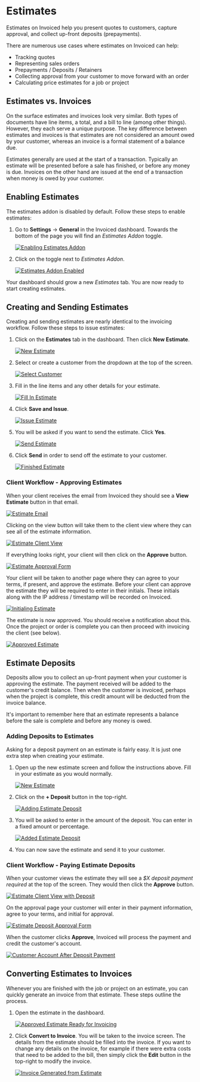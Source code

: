 # Estimates

Estimates on Invoiced help you present quotes to customers, capture approval, and collect up-front deposits (prepayments).

There are numerous use cases where estimates on Invoiced can help:
- Tracking quotes
- Representing sales orders
- Prepayments / Deposits / Retainers
- Collecting approval from your customer to move forward with an order
- Calculating price estimates for a job or project

## Estimates vs. Invoices

On the surface estimates and invoices look very similar. Both types of documents have line items, a total, and a bill to line (among other things). However, they each serve a unique purpose. The key difference between estimates and invoices is that estimates are not considered an amount owed by your customer, whereas an invoice is a formal statement of a balance due.

Estimates generally are used at the start of a transaction. Typically an estimate will be presented before a sale has finished, or before any money is due. Invoices on the other hand are issued at the end of a transaction when money is owed by your customer.

## Enabling Estimates

The estimates addon is disabled by default. Follow these steps to enable estimates:

1. Go to **Settings** &rarr; **General** in the Invoiced dashboard. Towards the bottom of the page you will find an *Estimates Addon* toggle.

   [![Enabling Estimates Addon](/docs/img/addon-settings.png)](/docs/img/addon-settings.png)

2. Click on the toggle next to *Estimates Addon*.

   [![Estimates Addon Enabled](/docs/img/estimates-enabled.png)](/docs/img/estimates-enabled.png)

Your dashboard should grow a new *Estimates* tab. You are now ready to start creating estimates.

## Creating and Sending Estimates

Creating and sending estimates are nearly identical to the invoicing workflow. Follow these steps to issue estimates:

1. Click on the **Estimates** tab in the dashboard. Then click **New Estimate**.

   [![New Estimate](/docs/img/new-estimate-1.png)](/docs/img/new-estimate-1.png)

2. Select or create a customer from the dropdown at the top of the screen.

   [![Select Customer](/docs/img/new-estimate-2.png)](/docs/img/new-estimate-2.png)

3. Fill in the line items and any other details for your estimate.

   [![Fill In Estimate](/docs/img/new-estimate-3.png)](/docs/img/new-estimate-3.png)

4. Click **Save and Issue**.

   [![Issue Estimate](/docs/img/send-estimate-1.png)](/docs/img/send-estimate-1.png)

5. You will be asked if you want to send the estimate. Click **Yes**.

   [![Send Estimate](/docs/img/send-estimate-2.png)](/docs/img/send-estimate-2.png)

6. Click **Send** in order to send off the estimate to your customer.

   [![Finished Estimate](/docs/img/issued-estimate.png)](/docs/img/issued-estimate.png)

### Client Workflow - Approving Estimates

When your client receives the email from Invoiced they should see a **View Estimate** button in that email.

[![Estimate Email](/docs/img/estimate-email.png)](/docs/img/estimate-email.png)

Clicking on the view button will take them to the client view where they can see all of the estimate information.

[![Estimate Client View](/docs/img/estimate-client-view.png)](/docs/img/estimate-client-view.png)

If everything looks right, your client will then click on the **Approve** button.

[![Estimate Approval Form](/docs/img/estimate-approval-form.png)](/docs/img/estimate-approval-form.png)

Your client will be taken to another page where they can agree to your terms, if present, and approve the estimate. Before your client can approve the estimate they will be required to enter in their initials. These initials along with the IP address / timestamp will be recorded on Invoiced.

[![Initialing Estimate](/docs/img/approving-estimate.png)](/docs/img/approving-estimate.png)

The estimate is now approved. You should receive a notification about this. Once the project or order is complete you can then proceed with invoicing the client (see below).

[![Approved Estimate](/docs/img/approved-estimate.png)](/docs/img/approved-estimate.png)

## Estimate Deposits

Deposits allow you to collect an up-front payment when your customer is approving the estimate. The payment received will be added to the customer's credit balance. Then when the customer is invoiced, perhaps when the project is complete, this credit amount will be deducted from the invoice balance.

It's important to remember here that an estimate represents a balance before the sale is complete and before any money is owed.

### Adding Deposits to Estimates

Asking for a deposit payment on an estimate is fairly easy. It is just one extra step when creating your estimate.

1. Open up the new estimate screen and follow the instructions above. Fill in your estimate as you would normally.

   [![New Estimate](/docs/img/estimate-deposit-1.png)](/docs/img/estimate-deposit-1.png)

2. Click on the **+ Deposit** button in the top-right.

   [![Adding Estimate Deposit](/docs/img/estimate-deposit-2.png)](/docs/img/estimate-deposit-2.png)

3. You will be asked to enter in the amount of the deposit. You can enter in a fixed amount or percentage.

   [![Added Estimate Deposit](/docs/img/estimate-deposit-3.png)](/docs/img/estimate-deposit-3.png)
   
4. You can now save the estimate and send it to your customer.

### Client Workflow - Paying Estimate Deposits

When your customer views the estimate they will see a *$X deposit payment required* at the top of the screen. They would then click the **Approve** button.

[![Estimate Client View with Deposit](/docs/img/estimate-client-view-deposit.png)](/docs/img/estimate-client-view-deposit.png)

On the approval page your customer will enter in their payment information, agree to your terms, and initial for approval.

[![Estimate Deposit Approval Form](/docs/img/estimate-approval-form-deposit.png)](/docs/img/estimate-approval-form-deposit.png)

When the customer clicks **Approve**, Invoiced will process the payment and credit the customer's account.

[![Customer Account After Deposit Payment](/docs/img/customer-account-deposit.png)](/docs/img/customer-account-deposit.png)

## Converting Estimates to Invoices

Whenever you are finished with the job or project on an estimate, you can quickly generate an invoice from that estimate. These steps outline the process.

1. Open the estimate in the dashboard.

   [![Approved Estimate Ready for Invoicing](/docs/img/approved-estimate-invoicing.png)](/docs/img/approved-estimate-invoicing.png)

2. Click **Convert to Invoice**. You will be taken to the invoice screen. The details from the estimate should be filled into the invoice. If you want to change any details on the invoice, for example if there were extra costs that need to be added to the bill, then simply click the **Edit** button in the top-right to modify the invoice.

   [![Invoice Generated from Estimate](/docs/img/invoice-from-estimate.png)](/docs/img/invoice-from-estimate.png)